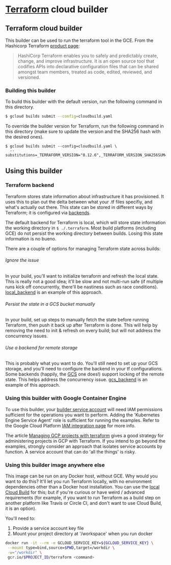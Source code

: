 # [Terraform](https://www.terraform.io/docs) cloud builder

## Terraform cloud builder
This builder can be used to run the terraform tool in the GCE. From the Hashicorp Terraform [product page](https://www.terraform.io/):

> HashiCorp Terraform enables you to safely and predictably create, change, and improve infrastructure. It is an open source
> tool that codifies APIs into declarative configuration files that can be shared amongst team members, treated as code,
> edited, reviewed, and versioned.

### Building this builder
To build this builder with the default version, run the following command in this directory.
```sh
$ gcloud builds submit --config=cloudbuild.yaml
```

To override the builder version for Terraform, run the following command in this directory 
(make sure to update the version and the SHA256 hash with the desired ones).

```
$ gcloud builds submit --config=cloudbuild.yaml \
  --substitutions=_TERRAFORM_VERSION="0.12.6",_TERRAFORM_VERSION_SHA256SUM="6544eb55b3e916affeea0a46fe785329c36de1ba1bdb51ca5239d3567101876f"
```

## Using this builder

### Terraform backend
Terraform stores state information about infrastructure it has provisioned. 
It uses this to plan out the delta between what your .tf files specifiy, and what's actually out there. 
This state can be stored in different ways by Terraform; it is configured via 
[backends](https://www.terraform.io/docs/backends/).

The default backend for Terraform is local, which will store state information 
the working directory in ```$ ./.terraform```. Most build platforms (including GCE) 
do not persist the working directory between builds. Losing this state information is no bueno.

There are a couple of options for managing Terraform state across builds:

###### Ignore the issue

In your build, you'll want to initialize terraform and refresh the local state. 
This is really not a good idea; it'll be slow and not multi-run safe 
(if multiple runs kick off concurrently, there'll be nastiness such as race conditions). 
[local_backend](examples/local_backend/README.markdown) is an example of this approach.

###### Persist the state in a GCS bucket manually

In your build, set up steps to manually fetch the state before running Terraform, 
then push it back up after Terraform is done. This will help by removing the need 
to init & refresh on every build; but will not address the concurrency issues.

###### Use a backend for remote storage
This is probably what you want to do. You'll still need to set up your GCS storage, 
and you'll need to configure the backend in your tf configurations. 
Some backends (happily, the [GCS](https://www.terraform.io/docs/backends/types/gcs.html) one does!) 
support locking of the remote state. This helps address the concurrency issue. 
[gcs_backend](examples/gcs_backend/README.markdown) is an example of this approach.

### Using this builder with Google Container Engine

To use this builder, your [builder service account](https://cloud.google.com/container-builder/docs/how-to/service-account-permissions) 
will need IAM permissions sufficient for the operations you want to perform. 
Adding the 'Kubernetes Engine Service Agent' role is sufficient for running the examples. 
Refer to the Google Cloud Platform [IAM integration page](https://cloud.google.com/container-engine/docs/iam-integration) for more info.

The article [Managing GCP projects with terraform](https://cloud.google.com/community/tutorials/managing-gcp-projects-with-terraform) 
gives a good strategy for administering projects in GCP with Terraform. 
If you intend to go beyond the examples, strongly consider an approach that isolates 
service accounts by function. A service account that can do 'all the things' is risky.

### Using this builder image anywhere else
This image can be run on any Docker host, without GCE. Why would you want to do this? 
It'll let you run Terraform locally, with no environment dependencies other than a Docker host installation. 
You can use the [local Cloud Build](https://cloud.google.com/cloud-build/docs/build-debug-locally) for this; 
but if you're curious or have weird / advanced requirements (for example, if you want 
to run Terraform as a build step on another platform like Travis or Circle CI, 
and don't want to use Cloud Build, it is an option).

You'll need to:

 1. Provide a service account key file
 2. Mount your project directory at '/workspace' when you run docker
 ```sh
docker run -it --rm -e GCLOUD_SERVICE_KEY=${GCLOUD_SERVICE_KEY} \
  --mount type=bind,source=$PWD,target=/workdir \
  -w="/workdir" \
  gcr.io/$PROJECT_ID/terraform <command>
```
